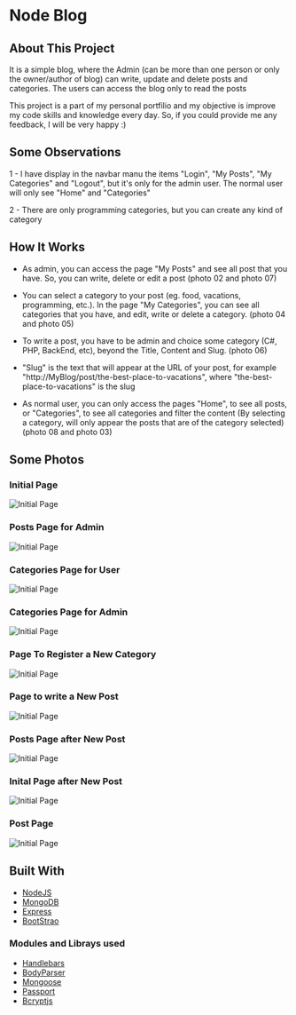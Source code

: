 # Node Blog

## About This Project
It is a simple blog, where the Admin (can be more than one person or only the owner/author of blog) can write, update and delete posts and categories. The users can access the blog only to read the posts

This project is a part of my personal portfilio and my objective is improve my code skills and knowledge every day. So, if you could provide me any feedback, I will be very happy :)

## Some Observations 

1 - I have display in the navbar manu the items "Login", "My Posts", "My Categories" and "Logout", but it's only for the admin user. The normal user will only see "Home" and "Categories"

2 - There are only programming categories, but you can create any kind of category

## How It Works
- As admin, you can access the page "My Posts" and see all post that you have. So, you can write, delete or edit a post (photo 02 and photo 07)

- You can select a category to your post (eg. food, vacations, programming, etc.). In the page "My Categories", you can see all categories that you have, and edit, write or delete a category. (photo 04 and photo 05)

- To write a post, you have to be admin and choice some category (C#, PHP, BackEnd, etc), beyond the Title, Content and Slug. (photo 06)

- "Slug" is the text that will appear at the URL of your post, for example "http://MyBlog/post/the-best-place-to-vacations", where "the-best-place-to-vacations" is the slug

- As normal user, you can only access the pages "Home", to see all posts, or "Categories", to see all categories and filter the content (By selecting a category, will only appear the posts that are of the category selected) (photo 08 and photo 03)

## Some Photos
### Initial Page 
![Initial Page](https://github.com/HenriqueHendel/Blog-with-Node/blob/master/Fotos_readme/home_admin.png)

### Posts Page for Admin
![Initial Page](https://github.com/HenriqueHendel/Blog-with-Node/blob/master/Fotos_readme/posts_admin.png)

### Categories Page for User
![Initial Page](https://github.com/HenriqueHendel/Blog-with-Node/blob/master/Fotos_readme/categories.png)

### Categories Page for Admin
![Initial Page](https://github.com/HenriqueHendel/Blog-with-Node/blob/master/Fotos_readme/categories_admin.png)

### Page To Register a New Category
![Initial Page](https://github.com/HenriqueHendel/Blog-with-Node/blob/master/Fotos_readme/new_category.png)

### Page to write a New Post
![Initial Page](https://github.com/HenriqueHendel/Blog-with-Node/blob/master/Fotos_readme/new_post.png)

### Posts Page after New Post
![Initial Page](https://github.com/HenriqueHendel/Blog-with-Node/blob/master/Fotos_readme/post_done.png)

### Inital Page after New Post
![Initial Page](https://github.com/HenriqueHendel/Blog-with-Node/blob/master/Fotos_readme/logout.png)

### Post Page
![Initial Page](https://github.com/HenriqueHendel/Blog-with-Node/blob/master/Fotos_readme/post_page.png)



## Built With

- [NodeJS](https://nodejs.org/en/)
- [MongoDB](mongodb.com)
- [Express](https://expressjs.com/)
- [BootStrao](https://getbootstrap.com/)
### Modules and Librays used
- [Handlebars](https://handlebarsjs.com/)
- [BodyParser](https://github.com/expressjs/body-parser)
- [Mongoose](https://mongoosejs.com/)
- [Passport](http://www.passportjs.org/)
- [Bcryptjs](https://www.npmjs.com/package/bcryptjs)

